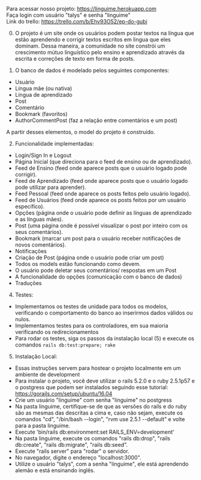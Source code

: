 Para acessar nosso projeto: https://linguime.herokuapp.com  
Faça login com usuário "talys" e senha "linguime"  
Link do trello: https://trello.com/b/Ehv93O52/ep-do-gubi  

0) O projeto é um site onde os usuários podem postar textos na língua que estão aprendendo e corrigir textos escritos em lingua que eles dominam.
Dessa maneira, a comunidade no site constrói um crescimento mútuo linguístico pelo ensino e aprendizado através da escrita e correções de texto em forma de posts.

1) O banco de dados é modelado pelos seguintes componentes:

- Usuário
- Língua mãe (ou nativa)
- Língua de aprendizado
- Post
- Comentário
- Bookmark (favoritos)
- AuthorCommentPost (faz a relação entre comentários e um post)

A partir desses elementos, o model do projeto é construído.

2) Funcionalidade implementadas:
- Login/Sign In e Logout
- Página Inicial (que direciona para o feed de ensino ou de aprendizado).
- Feed de Ensino (feed onde aparece posts que o usuário logado pode corrigir).
- Feed de Aprendizado (feed onde aparece posts que o usuário logado pode utilizar para aprender).
- Feed Pessoal (feed onde aparece os posts feitos pelo usuário logado).
- Feed de Usuários (feed onde aparece os posts feitos por um usuário específico).
- Opções (página onde o usuário pode definir as línguas de aprendizado e as línguas mães).
- Post (uma página onde é possível visualizar o post por inteiro com os seus comentários).
- Bookmark (marcar um post para o usuário receber notificações de novos comentários).
- Notificações
- Criação de Post (página onde o usuário pode criar um post)
- Todos os models estão funcionando como devem.
- O usuário pode deletar seus comentários/ respostas em um Post
- A funcionalidade do opções (comunicação com o banco de dados)
- Traduções

4) Testes:
- Implementamos os testes de unidade para todos os modelos, verificando o comportamento do banco ao inserirmos dados válidos ou nulos.
- Implementamos testes para os controladores, em sua maioria verificando os redirecionamentos
- Para rodar os testes, siga os passos da instalação local (5) e execute os comandos `rails db:test:prepare; rake`

5) Instalação Local:
- Essas instruções servem para hostear o projeto localmente em um ambiente de development
- Para instalar o projeto, você deve utilizar o rails 5.2.0 e o ruby 2.5.1p57 e o postgress que podem ser instalados seguindo esse tutorial: https://gorails.com/setup/ubuntu/16.04
- Crie um usuário "linguime" com senha "linguime" no postgress
- Na pasta linguime, certifique-se de que as versões do rails e do ruby são as mesmas das descritas a cima e, caso não sejam, execute os comandos "cd", "/bin/bash --login", "rvm use 2.5.1 --default" e volte para a pasta linguime.
- Execute 'bin/rails db:environment:set RAILS_ENV=development'
- Na pasta linguime, execute os comandos "rails db:drop", "rails db:create", "rails db:migrate", "rails db:seed".
- Execute "rails server" para "rodar" o servidor.
- No navegador, digite o endereço "localhost:3000".
- Utilize o usuário "talys", com a senha "linguime", ele está aprendendo alemão e está ensinando inglês.
